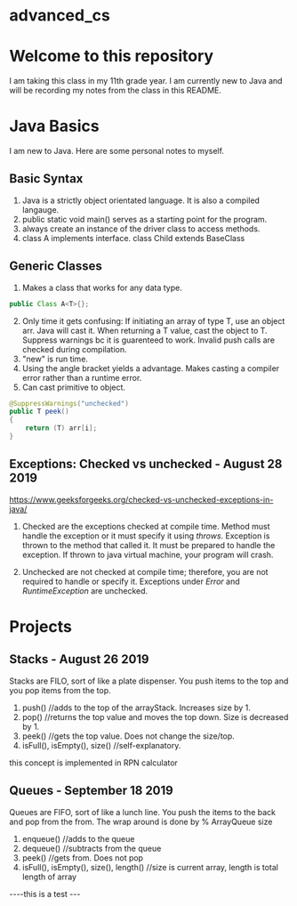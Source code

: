 # advanced_cs
# Welcome to this repository
I am taking this class in my 11th grade year. I am currently new to Java and will be recording my notes from the class in this README.


# Java Basics
I am new to Java. Here are some personal notes to myself.
## Basic Syntax
1. Java is a strictly object orientated language. It is also a compiled langauge. 
2. public static void main() serves as a starting point for the program.
3. always create an instance of the driver class to access methods. 
4. class A implements interface. class Child extends BaseClass

## Generic Classes
1. Makes a class that works for any data type. 
```Java
public Class A<T>{};
```

2. Only time it gets confusing: If initiating an array of type T, use an object arr. Java will cast it. When returning a T value, cast the object to T. Suppress warnings bc it is guarenteed to work. Invalid push calls are checked during compilation.
3. "new" is run time.
4. Using the angle bracket yields a advantage. Makes casting a compiler error rather than a runtime error.
5. Can cast primitive to object.
```Java
@SuppressWarnings("unchecked")
public T peek()
{
	return (T) arr[i];
}
```

## Exceptions: Checked vs unchecked - August 28 2019
https://www.geeksforgeeks.org/checked-vs-unchecked-exceptions-in-java/

1. Checked are the exceptions checked at compile time. Method must handle the exception or it must specify it using *throws*. Exception is thrown to the method that called it. It must be prepared to handle the exception. If thrown to java virtual machine, your program will crash.

2. Unchecked are not checked at compile time; therefore, you are not required to handle or specify it. Exceptions under *Error* and *RuntimeException* are unchecked.

# Projects
## Stacks - August 26 2019

Stacks are FILO, sort of like a plate dispenser. You push items to the top and you pop items from the top. 

1. push() //adds to the top of the arrayStack. Increases size by 1.
2. pop() //returns the top value and moves the top down. Size is decreased by 1.
3. peek() //gets the top value. Does not change the size/top.
4. isFull(), isEmpty(), size() //self-explanatory.

this concept is implemented in RPN calculator

## Queues - September 18 2019

Queues are FIFO, sort of like a lunch line. You push the items to the back and pop from the from. The wrap around is done by % ArrayQueue size

1. enqueue() //adds to the queue
2. dequeue() //subtracts from the queue
3. peek() //gets from. Does not pop
4. isFull(), isEmpty(), size(), length() //size is current array, length is total length of array




----this is a test ---
